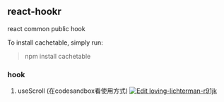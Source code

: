 
## react-hookr

react common public hook

To install cachetable, simply run:

> npm install cachetable

### hook

1. useScroll (在codesandbox看使用方式)
  [![Edit loving-lichterman-r91jk](https://codesandbox.io/static/img/play-codesandbox.svg)](https://codesandbox.io/s/loving-lichterman-r91jk?fontsize=14)